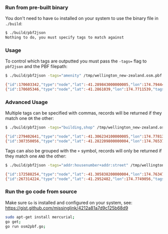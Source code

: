 
### Run from pre-built binary

You don't need to have `Go` installed on your system to use the binary file in `./build`:

```bash
$ ./build/pbf2json 
Nothing to do, you must specify tags to match against
```

### Usage

To control which tags are outputted you must pass the `-tags=` flag to `pbf2json` and the PBF filepath:

```bash
$ ./build/pbf2json -tags="amenity" /tmp/wellington_new-zealand.osm.pbf
```
```bash
{"id":170603342,"type":"node","lat":-41.289843000000005,"lon":174.7944402,"tags":{"amenity":"fountain","created_by":"Potlatch 0.5d","name":"Oriental Bay Fountain","source":"knowledge"},"timestamp":"0001-01-01T00:00:00Z"}
{"id":170605346,"type":"node","lat":-41.2861039,"lon":174.7711539,"tags":{"amenity":"fountain","created_by":"Potlatch 0.10c","source":"knowledge"},"timestamp":"0001-01-01T00:00:00Z"}
```

### Advanced Usage

Multiple tags can be specified with commas, records will be returned if they match one `OR` the other:

```bash
$ ./build/pbf2json -tags="building,shop" /tmp/wellington_new-zealand.osm.pbf
```
```bash
{"id":279402641,"type":"node","lat":-41.306234100000005,"lon":174.77813590000002,"tags":{"name":"Beaurepaires","shop":"car_repair"},"timestamp":"0001-01-01T00:00:00Z"}
{"id":307350056,"type":"node","lat":-41.282209800000004,"lon":174.7653727,"tags":{"building":"pavilion","name":"The Duckpond Pavilion"},"timestamp":"0001-01-01T00:00:00Z"}
```

Tags can also be grouped with the `+` symbol, records will only be returned if they match one `AND` the other:

```bash
$ ./build/pbf2json -tags="addr:housenumber+addr:street" /tmp/wellington_new-zealand.osm.pbf
```
```bash
{"id":172588254,"type":"node","lat":-41.305838200000004,"lon":174.7634702,"tags":{"addr:city":"Wellington","addr:housenumber":"205","addr:postcode":"6021","addr:street":"Ohiro Road","amenity":"cinema","name":"Penthouse Cinema","source":"knowledge","website":"http://www.penthousecinema.co.nz/"},"timestamp":"0001-01-01T00:00:00Z"}
{"id":267314224,"type":"node","lat":-41.2952482,"lon":174.7749056,"tags":{"addr:city":"Wellington","addr:housenumber":"213","addr:street":"Cuba Street","name":"Comfort Hotel","tourism":"hotel"},"timestamp":"0001-01-01T00:00:00Z"}
```

### Run the go code from source

Make sure `Go` is installed and configured on your system, see: https://gist.github.com/missinglink/4212a81a7d9c125b68d9

```bash
sudo apt-get install mercurial;
go get;
go run osm2pbf.go;
```
